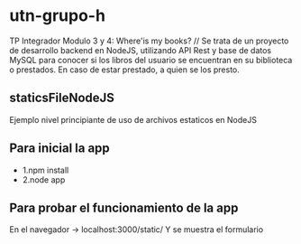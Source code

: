 # utn-grupo-h
TP Integrador Modulo 3 y 4: Where'is my books? // Se trata de un proyecto de desarrollo backend en NodeJS, utilizando API Rest y base de datos MySQL para conocer si los libros del usuario se encuentran en su biblioteca o prestados. En caso de estar prestado, a quien se los presto.

## staticsFileNodeJS
Ejemplo nivel principiante de uso de archivos estaticos en NodeJS

## Para inicial la app
- 1.npm install
- 2.node app
## Para probar el funcionamiento de la app
En el navegador -> localhost:3000/static/ Y se muestra el formulario
